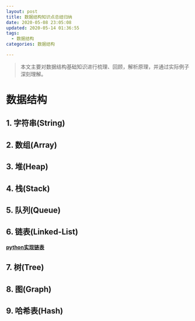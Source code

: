 ```yaml
---
layout: post
title: 数据结构知识点总结归纳
date: 2020-05-08 23:05:08
updated: 2020-05-14 01:36:55
tags: 
  - 数据结构
categories: 数据结构

---
```


> 本文主要对数据结构基础知识进行梳理、回顾，解析原理，并通过实际例子深刻理解。

<!-- more -->

<div style='display: none'>

<!-- TOC -->

- [数据结构](#数据结构)
    - [1. 字符串(String)](#1-字符串string)
    - [2. 数组(Array)](#2-数组array)
    - [3. 堆(Heap)](#3-堆heap)
    - [4. 栈(Stack)](#4-栈stack)
    - [5. 队列(Queue)](#5-队列queue)
    - [6. 链表(Linked-List)](#6-链表linked-list)
    - [7. 树(Tree)](#7-树tree)
    - [8. 图(Graph)](#8-图graph)
    - [9. 哈希表(Hash)](#9-哈希表hash)

<!-- /TOC -->

</div>

# 数据结构

## 1. 字符串(String)

## 2. 数组(Array)

## 3. 堆(Heap)

## 4. 栈(Stack)

## 5. 队列(Queue)

## 6. 链表(Linked-List)

**[python实现链表](https://blog.csdn.net/Tonywu2018/article/details/88853533#1.%20%E9%93%BE%E8%A1%A8%E7%BB%93%E6%9E%84)**

## 7. 树(Tree)

## 8. 图(Graph)

## 9. 哈希表(Hash)
